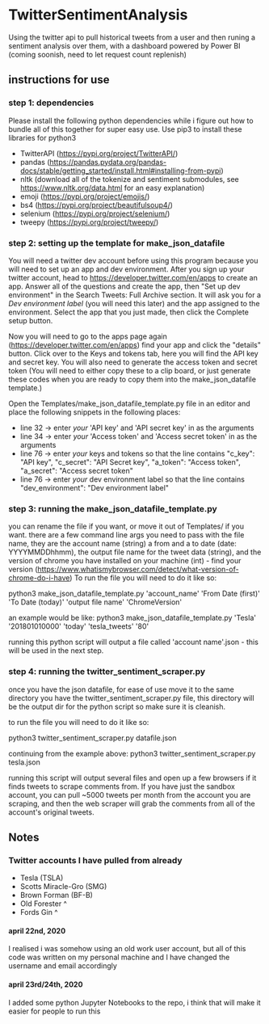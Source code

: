 # TwitterSentimentAnalysis
Using the twitter api to pull historical tweets from a user and then runing a sentiment analysis over them, with a dashboard powered by Power BI (coming soonish, need to let request count replenish)


## instructions for use

### step 1: dependencies
Please install the following python dependencies while i figure out how to bundle all of this together for super easy use. Use pip3 to install these libraries for python3

* TwitterAPI (https://pypi.org/project/TwitterAPI/)
* pandas (https://pandas.pydata.org/pandas-docs/stable/getting_started/install.html#installing-from-pypi)
* nltk (download all of the tokenize and sentiment submodules, see https://www.nltk.org/data.html for an easy explanation)
* emoji (https://pypi.org/project/emojis/)
* bs4 (https://pypi.org/project/beautifulsoup4/)
* selenium (https://pypi.org/project/selenium/)
* tweepy (https://pypi.org/project/tweepy/)



### step 2: setting up the template for make_json_datafile
You will need a twitter dev account before using this program because you will need to set up an app and dev environment. After you sign up your twitter account, head to https://developer.twitter.com/en/apps to create an app. Answer all of the questions and create the app, then "Set up dev environment" in the Search Tweets: Full Archive section. It will ask you for a _Dev environment label_ (you will need this later) and the app assigned to the environment. Select the app that you just made, then click the Complete setup button. 


Now you will need to go to the apps page again (https://developer.twitter.com/en/apps) find your app and click the "details" button. Click over to the Keys and tokens tab, here you will find the API key and secret key. You will also need to generate the access token and secret token (You will need to either copy these to a clip board, or just generate these codes when you are ready to copy them into the make_json_datafile template.)


Open the Templates/make_json_datafile_template.py file in an editor and place the following snippets in the following places:

* line 32 -> enter _your_ 'API key' and 'API secret key' in as the arguments
* line 34 -> enter _your_ 'Access token' and 'Access secret token' in as the arguments
* line 76 -> enter _your_ keys and tokens so that the line contains "c_key": "API key", "c_secret": "API Secret key", "a_token": "Access token", "a_secret": "Access secret token"
* line 76 -> enter _your_ dev environment label so that the line contains "dev_environment": "Dev environment label"


### step 3: running the make_json_datafile_template.py
you can rename the file if you want, or move it out of Templates/ if you want. there are a few command line args you need to pass with the file name, they are the account name (string) a from and a to date (date: YYYYMMDDhhmm), the output file name for the tweet data (string), and the version of chrome you have installed on your machine (int) - find your version (https://www.whatismybrowser.com/detect/what-version-of-chrome-do-i-have)
To run the file you will need to do it like so:

python3 make_json_datafile_template.py 'account_name' 'From Date (first)' 'To Date (today)' 'output file name' 'ChromeVersion' 

an example would be like: python3 make_json_datafile_template.py 'Tesla' '201801010000' 'today' 'tesla_tweets' '80'

running this python script will output a file called 'account name'.json - this will be used in the next step.


### step 4: running the twitter_sentiment_scraper.py

once you have the json datafile, for ease of use move it to the same directory you have the twitter_sentiment_scraper.py file, this directory will be the output dir for the python script so make sure it is cleanish. 

to run the file you will need to do it like so:

python3 twitter_sentiment_scraper.py datafile.json

continuing from the example above: python3 twitter_sentiment_scraper.py tesla.json

running this script will output several files and open up a few browsers if it finds tweets to scrape comments from. If you have just the sandbox account, you can pull ~5000 tweets per month from the account you are scraping, and then the web scraper will grab the comments from all of the account's original tweets.


## Notes

### Twitter accounts I have pulled from already
* Tesla (TSLA)
* Scotts Miracle-Gro (SMG)
* Brown Forman (BF-B)
* Old Forester ^
* Fords Gin ^

#### april 22nd, 2020
I realised i was somehow using an old work user account, but all of this code was written on my personal machine and I have changed the username and email accordingly

#### april 23rd/24th, 2020
I added some python Jupyter Notebooks to the repo, i think that will make it easier for people to run this
